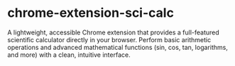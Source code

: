 # chrome-extension-sci-calc
A lightweight, accessible Chrome extension that provides a full-featured scientific calculator directly in your browser. Perform basic arithmetic operations and advanced mathematical functions (sin, cos, tan, logarithms, and more) with a clean, intuitive interface.
